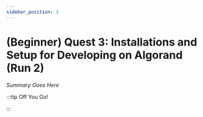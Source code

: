 ```yaml
---
sidebar_position: 3
---
```


# (Beginner) Quest 3: Installations and Setup for Developing on Algorand (Run 2)

_Summary Goes Here_

:::tip Off You Go!

<QuestButton text="Happy Questing" link='' />

:::


